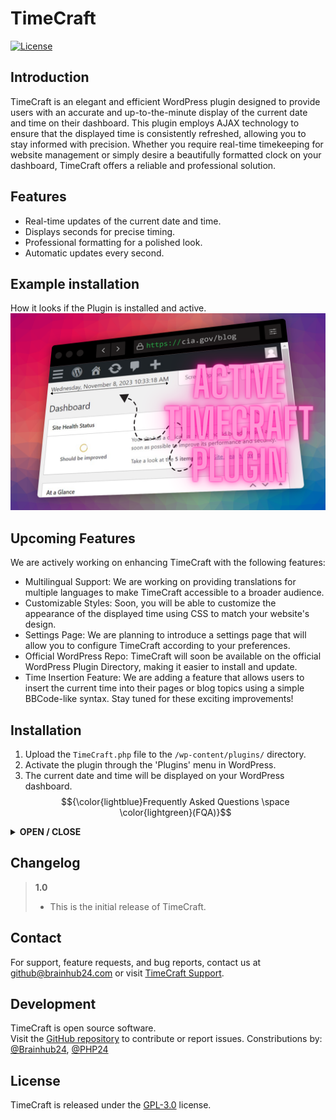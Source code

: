# TimeCraft

[![License](https://img.shields.io/badge/license-GPL--3.0-blue.svg)](https://www.gnu.org/licenses/gpl-3.0.html)

## Introduction

TimeCraft is an elegant and efficient WordPress plugin designed to provide users with an accurate and up-to-the-minute display of the current date and time on their dashboard. This plugin employs AJAX technology to ensure that the displayed time is consistently refreshed, allowing you to stay informed with precision. Whether you require real-time timekeeping for website management or simply desire a beautifully formatted clock on your dashboard, TimeCraft offers a reliable and professional solution.

## Features

- Real-time updates of the current date and time.
- Displays seconds for precise timing.
- Professional formatting for a polished look.
- Automatic updates every second.

## Example installation
How it looks if the Plugin is installed and active.
![Active TimeCraft Plugin.](TimeCraft_cia_example-edit_xD.png)

## Upcoming Features
We are actively working on enhancing TimeCraft with the following features:
- Multilingual Support: We are working on providing translations for multiple languages to make TimeCraft accessible to a broader audience.
- Customizable Styles: Soon, you will be able to customize the appearance of the displayed time using CSS to match your website's design.
- Settings Page: We are planning to introduce a settings page that will allow you to configure TimeCraft according to your preferences.
- Official WordPress Repo: TimeCraft will soon be available on the official WordPress Plugin Directory, making it easier to install and update.
- Time Insertion Feature: We are adding a feature that allows users to insert the current time into their pages or blog topics using a simple BBCode-like syntax.
Stay tuned for these exciting improvements!


## Installation

1. Upload the `TimeCraft.php` file to the `/wp-content/plugins/` directory.
2. Activate the plugin through the 'Plugins' menu in WordPress.
3. The current date and time will be displayed on your WordPress dashboard.
$${\color{lightblue}Frequently Asked Questions \space \color{lightgreen}(FQA)}$$
<details>
<summary>
<strong>OPEN / CLOSE</strong>
</summary>
<details>
<summary>
<strong>Q: Is TimeCraft available in multiple languages?</strong>

A: Currently, TimeCraft supports English as its primary language. However, we're actively working on an update to introduce multi-language support, making TimeCraft accessible to a wider audience in the near future.
<!-- <a><img src="fqa_widget_next_Q.svg"/></a>-->
</summary>
<details>
<summary>
<strong>Q: Can I customize the styling of the displayed time?</strong>

A: Absolutely! TimeCraft provides default styling to ensure a polished appearance. For further customization, you have the flexibility to apply your own CSS styles, allowing you to tailor the displayed time to match your website's design and branding.
</summary>
<details>
<summary>
<strong>Q: How frequently does TimeCraft update the displayed time?</strong>

A: TimeCraft leverages AJAX (Asynchronous JavaScript and XML) technology to update the displayed time at a frequency of once every second. This real-time synchronization ensures that the displayed time remains precise and consistently up-to-date, delivering accurate information to users. This mechanism guarantees that the plugin's timekeeping feature is synchronized with the system clock, offering the highest level of accuracy for time-related functions.
</summary>
<details>
<summary>
<strong>Q: Can I deactivate the real-time updates in TimeCraft?</strong>

A: TimeCraft does not currently offer the option to deactivate real-time updates. The plugin is designed to continuously refresh the displayed time to provide the most accurate and up-to-the-minute information. If you have specific feature requests or requirements, please feel free to reach out to our support for further assistance.
</summary>
<details>
<summary>
<strong>Q: Does TimeCraft have any dependencies or compatibility issues with other plugins?</strong>

A: TimeCraft is designed to work seamlessly with most WordPress configurations and themes. It has minimal dependencies and aims for high compatibility. If you encounter any compatibility issues, please reach out to our support for assistance.
</summary>
<details>
<summary>
<strong>Q: Can I find this plugin in the official WordPress plugin directory?</summary></strong>

A: Yes, TimeCraft will soon be available in the official WordPress plugin directory on wordpress.org. We are in the process of submitting it for review by the WordPress staff members. This review may take some time, but rest assured, you'll be able to access TimeCraft through the official directory once it's approved and published.
</summary>
<details>
<summary>
<strong>Q: Did you compromised the CIA to install Wordpress and the Plugin? oO</strong>

A: Thank you for your inquiry. I´ll never [try to hack](http://tryhackme.com/signup?referrer=654c99bfdb3248ace318f0a3) these organisations. The screenshot has made from [wp24.net](https://wp24.net) with [Screenshot.Rocks](https://screenshot.rocks) and edit by [Canva.com](https://www.canva.com/join/csy-ptw-kmm)

However, I must emphasize that I have no intention of engaging in any form of hacking at such orgs like [BND (Germany)](https://www.bnd.bund.de/), [BVT (Austria)](https://www.bvt.gv.at/), [CIA (USA)](https://www.cia.gov/), [DGSE (France)](https://www.dgse.fr/), [FSB (Russia)](https://www.fsb.ru/), [GCHQ (UK)](https://www.gchq.gov.uk/), [GRU (Russia)](https://eng.mil.ru/en/structure/forces/ground/structure/intelligence.htm), [MSS (China)](https://www.12339.gov.cn/), [MI6 (UK)](https://www.sis.gov.uk/), [NDB (Switzerland)](https://www.vbs.admin.ch/), [NSA (USA)](https://www.nsa.gov/), [PET (Denmark)](https://www.pet.dk/), [PLA General Staff Department (China)](http://eng.chinamil.com.cn/CMC/Departments/JointStaffDepartment), [PST (Norway)](https://www.pst.no/), [SÄPO (Sweden)](https://www.sapo.se/), [EU INTCEN (EU)]([https://www.intcen.europa.eu](https://de.wikipedia.org/wiki/INTCEN)/).

It is essential to acknowledge that individuals engaged in malicious activities will face legal consequences.

But yes, i [try to hack](http://tryhackme.com/signup?referrer=654c99bfdb3248ace318f0a3) myself every second day in my own IT-Lab - former "[lab.one](http://lab.one)" now only at localhost.
</summary>
<details>
<summary>
<strong>Q: Why you add the CIA-URL to the screenshot exactly?</strong>

A: I´m a big fan of any instutation like the cia, nsa etc.
Moreover, we should maintain a deep respect for the dedicated professionals working within organizations such as the CIA.

These agencies play a crucial role in safeguarding our world, and their efforts are instrumental in maintaining the security and stability of our current global landscape.

These orgs search professionals - Go apply!
</summary>
  If you have more question, feel free to ask me "github@brainhub24.com".
</details>
</details>
</details>
</details>
</details>
</details>
</details>
</details>
</details>
</details>
</details>

## Changelog

> **1.0**
> - This is the initial release of TimeCraft.

<!--## Upgrade Notice -->

## Contact

For support, feature requests, and bug reports, contact us at [github@brainhub24.com](mailto:github@brainhub24.com) or visit [TimeCraft Support](http://github.com/brainhub24/Wordpress-TimeCraft-Plugin/).

## Development

TimeCraft is open source software.<br>
Visit the [GitHub repository](http://github.com/brainhub24/Wordpress-TimeCraft-Plugin/) to contribute or report issues.
Constributions by: [@Brainhub24](http://github.com/brainhub24/), [@PHP24](http://github.com/PHP24/)

## License

TimeCraft is released under the [GPL-3.0](https://www.gnu.org/licenses/gpl-3.0.html) license.
